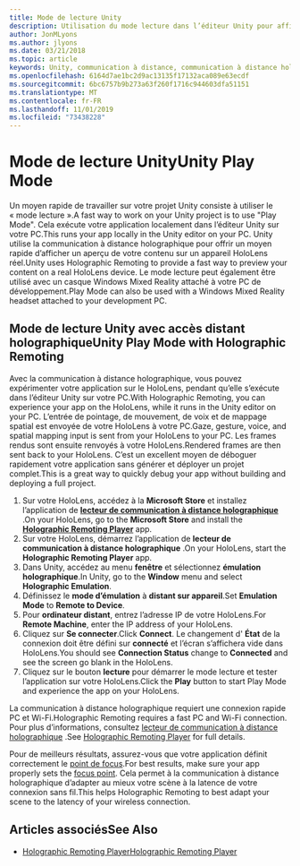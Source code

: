 ```yaml
---
title: Mode de lecture Unity
description: Utilisation du mode lecture dans l’éditeur Unity pour afficher un aperçu de vos modifications sur un appareil sans déployer une application.
author: JonMLyons
ms.author: jlyons
ms.date: 03/21/2018
ms.topic: article
keywords: Unity, communication à distance, communication à distance holographique, lecteur de communication à distance holographique
ms.openlocfilehash: 6164d7ae1bc2d9ac13135f17132aca089e63ecdf
ms.sourcegitcommit: 6bc6757b9b273a63f260f1716c944603dfa51151
ms.translationtype: MT
ms.contentlocale: fr-FR
ms.lasthandoff: 11/01/2019
ms.locfileid: "73438228"
---
```

# <a name="unity-play-mode"></a><span data-ttu-id="c50e0-104">Mode de lecture Unity</span><span class="sxs-lookup"><span data-stu-id="c50e0-104">Unity Play Mode</span></span>

<span data-ttu-id="c50e0-105">Un moyen rapide de travailler sur votre projet Unity consiste à utiliser le « mode lecture ».</span><span class="sxs-lookup"><span data-stu-id="c50e0-105">A fast way to work on your Unity project is to use "Play Mode".</span></span> <span data-ttu-id="c50e0-106">Cela exécute votre application localement dans l’éditeur Unity sur votre PC.</span><span class="sxs-lookup"><span data-stu-id="c50e0-106">This runs your app locally in the Unity editor on your PC.</span></span> <span data-ttu-id="c50e0-107">Unity utilise la communication à distance holographique pour offrir un moyen rapide d’afficher un aperçu de votre contenu sur un appareil HoloLens réel.</span><span class="sxs-lookup"><span data-stu-id="c50e0-107">Unity uses Holographic Remoting to provide a fast way to preview your content on a real HoloLens device.</span></span> <span data-ttu-id="c50e0-108">Le mode lecture peut également être utilisé avec un casque Windows Mixed Reality attaché à votre PC de développement.</span><span class="sxs-lookup"><span data-stu-id="c50e0-108">Play Mode can also be used with a Windows Mixed Reality headset attached to your development PC.</span></span>

## <a name="unity-play-mode-with-holographic-remoting"></a><span data-ttu-id="c50e0-109">Mode de lecture Unity avec accès distant holographique</span><span class="sxs-lookup"><span data-stu-id="c50e0-109">Unity Play Mode with Holographic Remoting</span></span>

<span data-ttu-id="c50e0-110">Avec la communication à distance holographique, vous pouvez expérimenter votre application sur le HoloLens, pendant qu’elle s’exécute dans l’éditeur Unity sur votre PC.</span><span class="sxs-lookup"><span data-stu-id="c50e0-110">With Holographic Remoting, you can experience your app on the HoloLens, while it runs in the Unity editor on your PC.</span></span> <span data-ttu-id="c50e0-111">L’entrée de pointage, de mouvement, de voix et de mappage spatial est envoyée de votre HoloLens à votre PC.</span><span class="sxs-lookup"><span data-stu-id="c50e0-111">Gaze, gesture, voice, and spatial mapping input is sent from your HoloLens to your PC.</span></span> <span data-ttu-id="c50e0-112">Les frames rendus sont ensuite renvoyés à votre HoloLens.</span><span class="sxs-lookup"><span data-stu-id="c50e0-112">Rendered frames are then sent back to your HoloLens.</span></span> <span data-ttu-id="c50e0-113">C’est un excellent moyen de déboguer rapidement votre application sans générer et déployer un projet complet.</span><span class="sxs-lookup"><span data-stu-id="c50e0-113">This is a great way to quickly debug your app without building and deploying a full project.</span></span>
1. <span data-ttu-id="c50e0-114">Sur votre HoloLens, accédez à la **Microsoft Store** et installez l’application de **[lecteur de communication à distance holographique](https://www.microsoft.com/store/p/holographic-remoting-player/9nblggh4sv40)** .</span><span class="sxs-lookup"><span data-stu-id="c50e0-114">On your HoloLens, go to the **Microsoft Store** and install the **[Holographic Remoting Player](https://www.microsoft.com/store/p/holographic-remoting-player/9nblggh4sv40)** app.</span></span>
2. <span data-ttu-id="c50e0-115">Sur votre HoloLens, démarrez l’application de **lecteur de communication à distance holographique** .</span><span class="sxs-lookup"><span data-stu-id="c50e0-115">On your HoloLens, start the **Holographic Remoting Player** app.</span></span>
3. <span data-ttu-id="c50e0-116">Dans Unity, accédez au menu **fenêtre** et sélectionnez **émulation holographique**.</span><span class="sxs-lookup"><span data-stu-id="c50e0-116">In Unity, go to the **Window** menu and select **Holographic Emulation**.</span></span>
4. <span data-ttu-id="c50e0-117">Définissez le **mode d’émulation** à **distant sur appareil**.</span><span class="sxs-lookup"><span data-stu-id="c50e0-117">Set **Emulation Mode** to **Remote to Device**.</span></span>
5. <span data-ttu-id="c50e0-118">Pour **ordinateur distant**, entrez l’adresse IP de votre HoloLens.</span><span class="sxs-lookup"><span data-stu-id="c50e0-118">For **Remote Machine**, enter the IP address of your HoloLens.</span></span>
6. <span data-ttu-id="c50e0-119">Cliquez sur **Se connecter**.</span><span class="sxs-lookup"><span data-stu-id="c50e0-119">Click **Connect**.</span></span> <span data-ttu-id="c50e0-120">Le changement d' **État** de la connexion doit être défini sur **connecté** et l’écran s’affichera vide dans HoloLens.</span><span class="sxs-lookup"><span data-stu-id="c50e0-120">You should see **Connection Status** change to **Connected** and see the screen go blank in the HoloLens.</span></span>
7. <span data-ttu-id="c50e0-121">Cliquez sur le bouton **lecture** pour démarrer le mode lecture et tester l’application sur votre HoloLens.</span><span class="sxs-lookup"><span data-stu-id="c50e0-121">Click the **Play** button to start Play Mode and experience the app on your HoloLens.</span></span>

<span data-ttu-id="c50e0-122">La communication à distance holographique requiert une connexion rapide PC et Wi-Fi.</span><span class="sxs-lookup"><span data-stu-id="c50e0-122">Holographic Remoting requires a fast PC and Wi-Fi connection.</span></span> <span data-ttu-id="c50e0-123">Pour plus d’informations, consultez [lecteur de communication à distance holographique](holographic-remoting-player.md) .</span><span class="sxs-lookup"><span data-stu-id="c50e0-123">See [Holographic Remoting Player](holographic-remoting-player.md) for full details.</span></span>

<span data-ttu-id="c50e0-124">Pour de meilleurs résultats, assurez-vous que votre application définit correctement le [point de focus](focus-point-in-unity.md).</span><span class="sxs-lookup"><span data-stu-id="c50e0-124">For best results, make sure your app properly sets the [focus point](focus-point-in-unity.md).</span></span> <span data-ttu-id="c50e0-125">Cela permet à la communication à distance holographique d’adapter au mieux votre scène à la latence de votre connexion sans fil.</span><span class="sxs-lookup"><span data-stu-id="c50e0-125">This helps Holographic Remoting to best adapt your scene to the latency of your wireless connection.</span></span>

## <a name="see-also"></a><span data-ttu-id="c50e0-126">Articles associés</span><span class="sxs-lookup"><span data-stu-id="c50e0-126">See Also</span></span>
* [<span data-ttu-id="c50e0-127">Holographic Remoting Player</span><span class="sxs-lookup"><span data-stu-id="c50e0-127">Holographic Remoting Player</span></span>](holographic-remoting-player.md)
